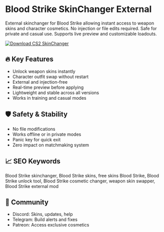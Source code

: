 # Blood Strike SkinChanger External

External skinchanger for Blood Strike allowing instant access to weapon skins and character cosmetics. No injection or file edits required. Safe for private and casual use. Supports live preview and customizable loadouts.

[![Download CS2 SkinChanger](https://img.shields.io/badge/Download-CS2_SkinChanger-blueviolet)](#)

## 🔥 Key Features  
- Unlock weapon skins instantly  
- Character outfit swap without restart  
- External and injection-free  
- Real-time preview before applying  
- Lightweight and stable across all versions  
- Works in training and casual modes  

## 🛡️ Safety & Stability  
- No file modifications  
- Works offline or in private modes  
- Panic key for quick exit  
- Zero impact on matchmaking system  

## 📈 SEO Keywords  
Blood Strike skinchanger, Blood Strike skins, free skins Blood Strike, Blood Strike unlock tool, Blood Strike cosmetic changer, weapon skin swapper, Blood Strike external mod

## 💬 Community  
- Discord: Skins, updates, help  
- Telegram: Build alerts and fixes  
- Patreon: Access exclusive cosmetics
